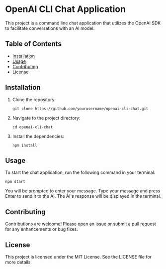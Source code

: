# OpenAI CLI Chat Application

This project is a command line chat application that utilizes the OpenAI SDK to facilitate conversations with an AI model. 

## Table of Contents

- [Installation](#installation)
- [Usage](#usage)
- [Contributing](#contributing)
- [License](#license)

## Installation

1. Clone the repository:
   ```
   git clone https://github.com/yourusername/openai-cli-chat.git
   ```
2. Navigate to the project directory:
   ```
   cd openai-cli-chat
   ```
3. Install the dependencies:
   ```
   npm install
   ```

## Usage

To start the chat application, run the following command in your terminal:
```
npm start
```

You will be prompted to enter your message. Type your message and press Enter to send it to the AI. The AI's response will be displayed in the terminal.

## Contributing

Contributions are welcome! Please open an issue or submit a pull request for any enhancements or bug fixes.

## License

This project is licensed under the MIT License. See the LICENSE file for more details.